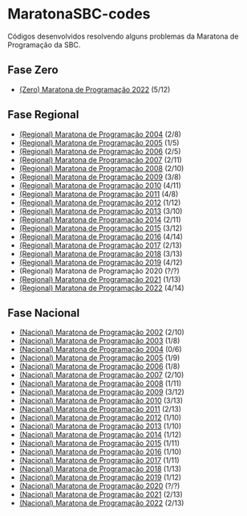 # MaratonaSBC-codes
Códigos desenvolvidos resolvendo alguns problemas da Maratona de Programação da SBC.

## Fase Zero

- [(Zero) Maratona de Programação 2022](https://github.com/Kenzo-Sugai/MaratonaSBC-codes/tree/main/Zero%20Maratona%20de%20Programa%C3%A7%C3%A3o%202022) (5/12)

## Fase Regional

- [(Regional) Maratona de Programação 2004](https://github.com/Kenzo-Sugai/MaratonaSBC-codes/tree/main/Maratona%20de%20Programação%202004) (2/8)
- [(Regional) Maratona de Programação 2005](https://github.com/Kenzo-Sugai/MaratonaSBC-codes/tree/main/Maratona%20de%20Programação%202005) (1/5)
- [(Regional) Maratona de Programação 2006](https://github.com/Kenzo-Sugai/MaratonaSBC-codes/tree/main/Maratona%20de%20Programação%202006) (2/5)
- [(Regional) Maratona de Programação 2007](https://github.com/Kenzo-Sugai/MaratonaSBC-codes/tree/main/Maratona%20de%20Programação%202007) (2/11)
- [(Regional) Maratona de Programação 2008](https://github.com/Kenzo-Sugai/MaratonaSBC-codes/tree/main/Maratona%20de%20Programação%202008) (2/10)
- [(Regional) Maratona de Programação 2009](https://github.com/Kenzo-Sugai/MaratonaSBC-codes/tree/main/Maratona%20de%20Programação%202009) (3/8)
- [(Regional) Maratona de Programação 2010](https://github.com/Kenzo-Sugai/MaratonaSBC-codes/tree/main/Maratona%20de%20Programação%202010) (4/11)
- [(Regional) Maratona de Programação 2011](https://github.com/Kenzo-Sugai/MaratonaSBC-codes/tree/main/Maratona%20de%20Programação%202011) (4/8)
- [(Regional) Maratona de Programação 2012](https://github.com/Kenzo-Sugai/MaratonaSBC-codes/tree/main/Maratona%20de%20Programação%202012) (1/12)
- [(Regional) Maratona de Programação 2013](https://github.com/Kenzo-Sugai/MaratonaSBC-codes/tree/main/Maratona%20de%20Programação%202013) (3/10)
- [(Regional) Maratona de Programação 2014](https://github.com/Kenzo-Sugai/MaratonaSBC-codes/tree/main/Maratona%20de%20Programação%202014) (2/11)
- [(Regional) Maratona de Programação 2015](https://github.com/Kenzo-Sugai/MaratonaSBC-codes/tree/main/Maratona%20de%20Programação%202015) (3/12)
- [(Regional) Maratona de Programação 2016](https://github.com/Kenzo-Sugai/MaratonaSBC-codes/tree/main/Maratona%20de%20Programação%202016) (4/14)
- [(Regional) Maratona de Programação 2017](https://github.com/Kenzo-Sugai/MaratonaSBC-codes/tree/main/Maratona%20de%20Programação%202017) (2/13)
- [(Regional) Maratona de Programação 2018](https://github.com/Kenzo-Sugai/MaratonaSBC-codes/tree/main/Maratona%20de%20Programação%202018) (3/13)
- [(Regional) Maratona de Programação 2019](https://github.com/Kenzo-Sugai/MaratonaSBC-codes/tree/main/Maratona%20de%20Programação%202019) (4/12)
- (Regional) Maratona de Programação 2020 (?/?)
- [(Regional) Maratona de Programação 2021](https://github.com/Kenzo-Sugai/MaratonaSBC-codes/tree/main/Maratona%20de%20Programação%202021) (1/13)
- [(Regional) Maratona de Programação 2022](https://github.com/Kenzo-Sugai/MaratonaSBC-codes/tree/main/Maratona%20de%20Programação%202022) (4/14)

## Fase Nacional

- [(Nacional) Maratona de Programação 2002](https://github.com/Kenzo-Sugai/MaratonaSBC-codes/tree/main/Nacional%20Maratona%20de%20Programa%C3%A7%C3%A3o%202002) (2/10)
- [(Nacional) Maratona de Programação 2003](https://github.com/Kenzo-Sugai/MaratonaSBC-codes/tree/main/Nacional%20Maratona%20de%20Programa%C3%A7%C3%A3o%202003) (1/8)
- [(Nacional) Maratona de Programação 2004](https://github.com/Kenzo-Sugai/MaratonaSBC-codes/tree/main/Nacional%20Maratona%20de%20Programa%C3%A7%C3%A3o%202004) (0/6)
- [(Nacional) Maratona de Programação 2005](https://github.com/Kenzo-Sugai/MaratonaSBC-codes/tree/main/Nacional%20Maratona%20de%20Programa%C3%A7%C3%A3o%202005) (1/9)
- [(Nacional) Maratona de Programação 2006](https://github.com/Kenzo-Sugai/MaratonaSBC-codes/tree/main/Nacional%20Maratona%20de%20Programa%C3%A7%C3%A3o%202006) (1/8)
- [(Nacional) Maratona de Programação 2007](https://github.com/Kenzo-Sugai/MaratonaSBC-codes/tree/main/Nacional%20Maratona%20de%20Programa%C3%A7%C3%A3o%202007) (2/10)
- [(Nacional) Maratona de Programação 2008](https://github.com/Kenzo-Sugai/MaratonaSBC-codes/tree/main/Nacional%20Maratona%20de%20Programa%C3%A7%C3%A3o%202008) (1/11)
- [(Nacional) Maratona de Programação 2009](https://github.com/Kenzo-Sugai/MaratonaSBC-codes/tree/main/Nacional%20Maratona%20de%20Programa%C3%A7%C3%A3o%202009) (3/12)
- [(Nacional) Maratona de Programação 2010](https://github.com/Kenzo-Sugai/MaratonaSBC-codes/tree/main/Nacional%20Maratona%20de%20Programa%C3%A7%C3%A3o%202010) (3/13)
- [(Nacional) Maratona de Programação 2011](https://github.com/Kenzo-Sugai/MaratonaSBC-codes/tree/main/Nacional%20Maratona%20de%20Programa%C3%A7%C3%A3o%202011) (2/13)
- [(Nacional) Maratona de Programação 2012](https://github.com/Kenzo-Sugai/MaratonaSBC-codes/tree/main/Nacional%20Maratona%20de%20Programa%C3%A7%C3%A3o%202012) (1/10)
- [(Nacional) Maratona de Programação 2013](https://github.com/Kenzo-Sugai/MaratonaSBC-codes/tree/main/Nacional%20Maratona%20de%20Programa%C3%A7%C3%A3o%202013) (1/10)
- [(Nacional) Maratona de Programação 2014](https://github.com/Kenzo-Sugai/MaratonaSBC-codes/tree/main/Nacional%20Maratona%20de%20Programa%C3%A7%C3%A3o%202014) (1/12)
- [(Nacional) Maratona de Programação 2015](https://github.com/Kenzo-Sugai/MaratonaSBC-codes/tree/main/Nacional%20Maratona%20de%20Programa%C3%A7%C3%A3o%202015) (1/11)
- [(Nacional) Maratona de Programação 2016](https://github.com/Kenzo-Sugai/MaratonaSBC-codes/tree/main/Nacional%20Maratona%20de%20Programa%C3%A7%C3%A3o%202016) (1/10)
- [(Nacional) Maratona de Programação 2017](https://github.com/Kenzo-Sugai/MaratonaSBC-codes/tree/main/Nacional%20Maratona%20de%20Programa%C3%A7%C3%A3o%202017) (1/11)
- [(Nacional) Maratona de Programação 2018](https://github.com/Kenzo-Sugai/MaratonaSBC-codes/tree/main/Nacional%20Maratona%20de%20Programa%C3%A7%C3%A3o%202018) (1/13)
- [(Nacional) Maratona de Programação 2019](https://github.com/Kenzo-Sugai/MaratonaSBC-codes/tree/main/Nacional%20Maratona%20de%20Programa%C3%A7%C3%A3o%202019) (1/12)
- [(Nacional) Maratona de Programação 2020](https://github.com/Kenzo-Sugai/MaratonaSBC-codes/tree/main/Nacional%20Maratona%20de%20Programa%C3%A7%C3%A3o%202020) (?/?)
- [(Nacional) Maratona de Programação 2021](https://github.com/Kenzo-Sugai/MaratonaSBC-codes/tree/main/Nacional%20Maratona%20de%20Programa%C3%A7%C3%A3o%202021) (2/13)
- [(Nacional) Maratona de Programação 2022](https://github.com/Kenzo-Sugai/MaratonaSBC-codes/tree/main/Nacional%20Maratona%20de%20Programa%C3%A7%C3%A3o%202022) (2/13)
